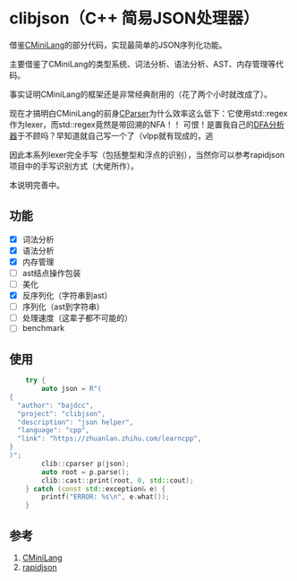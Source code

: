 # clibjson（C++ 简易JSON处理器）

借鉴[CMiniLang](https://github.com/bajdcc/CMiniLang)的部分代码，实现最简单的JSON序列化功能。

主要借鉴了CMiniLang的类型系统、词法分析、语法分析、AST、内存管理等代码。

事实证明CMiniLang的框架还是非常经典耐用的（花了两个小时就改成了）。

现在才搞明白CMiniLang的前身[CParser](https://github.com/bajdcc/CParser)为什么效率这么低下：它使用std::regex作为lexer，而std::regex竟然是带回溯的NFA！！
可恨！是置我自己的[DFA分析器](https://github.com/bajdcc/jMiniLang/tree/master/src/main/kotlin/com/bajdcc/util/lexer/automata)于不顾吗？早知道就自己写一个了（vlpp就有现成的，逃

因此本系列lexer完全手写（包括整型和浮点的识别），当然你可以参考rapidjson项目中的手写识别方式（大佬所作）。

本说明完善中。

## 功能

- [x] 词法分析
- [x] 语法分析
- [x] 内存管理
- [ ] ast结点操作包装
- [ ] 美化
- [x] 反序列化（字符串到ast）
- [ ] 序列化（ast到字符串）
- [ ] 处理速度（这辈子都不可能的）
- [ ] benchmark

## 使用

```cpp
    try {
        auto json = R"(
{
  "author": "bajdcc",
  "project": "clibjson",
  "description": "json helper",
  "language": "cpp",
  "link": "https://zhuanlan.zhihu.com/learncpp",
}
)";
        clib::cparser p(json);
        auto root = p.parse();
        clib::cast::print(root, 0, std::cout);
    } catch (const std::exception& e) {
        printf("ERROR: %s\n", e.what());
    }
```

## 参考

1. [CMiniLang](https://github.com/bajdcc/CMiniLang)
2. [rapidjson](https://github.com/Tencent/rapidjson)